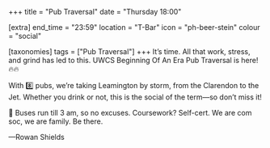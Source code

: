 +++
title = "Pub Traversal"
date = "Thursday 18:00"

[extra]
end_time = "23:59"
location = "T-Bar"
icon = "ph-beer-stein"
colour = "social"

[taxonomies]
tags = ["Pub Traversal"]
+++
It’s time. All that work, stress, and grind has led to this.
UWCS Beginning Of An Era Pub Traversal is here! 🔥🔥

With :eight: pubs, we’re taking Leamington by storm, from the Clarendon to the Jet. Whether you drink or not, this is the social of the term—so don’t miss it!

🚌 Buses run till 3 am, so no excuses. Coursework? Self-cert.
We are com soc, we are family. Be there.

—Rowan Shields
